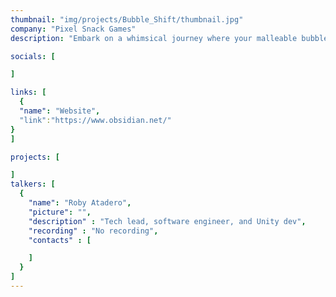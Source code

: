 ```yaml
---
thumbnail: "img/projects/Bubble_Shift/thumbnail.jpg"
company: "Pixel Snack Games"
description: "Embark on a whimsical journey where your malleable bubble gum avatar masters the art of transformation, morphing into various forms to navigate a world where the environment itself guides your path. Discover the enchanting mechanics of shape-shifting as you adapt to the ever-changing landscapes, turning each twist and turn into an adventure that tests the limits of your bubble-gummed ingenuity."

socials: [

]

links: [
  {
  "name": "Website",
  "link":"https://www.obsidian.net/"
}
]

projects: [

]
talkers: [
  {
    "name": "Roby Atadero",
    "picture": "",
    "description" : "Tech lead, software engineer, and Unity dev",
    "recording" : "No recording",
    "contacts" : [

    ]
  }
]
---
```

